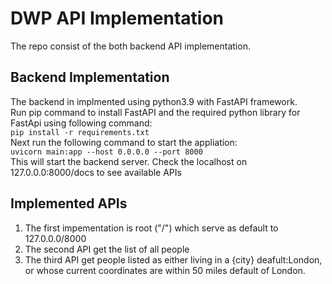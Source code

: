 # DWP API Implementation
 
The repo consist of the both backend API implementation.  
## Backend Implementation  
The backend in implmented using python3.9 with FastAPI framework.    
Run pip command to install FastAPI and the required python library for FastApi using following command:  
```pip install -r requirements.txt```  
Next run the following command to start the appliation:  
```uvicorn main:app --host 0.0.0.0 --port 8000```  
This will start the backend server.
Check the localhost on 127.0.0.0:8000/docs to see available APIs

## Implemented APIs
1. The first impementation is root ("/") which serve as default to 127.0.0.0/8000   
2. The second API get the list of all people  
3. The third API get people listed as either living in a {city} deafult:London, or whose current coordinates are within 50 miles default of London.
